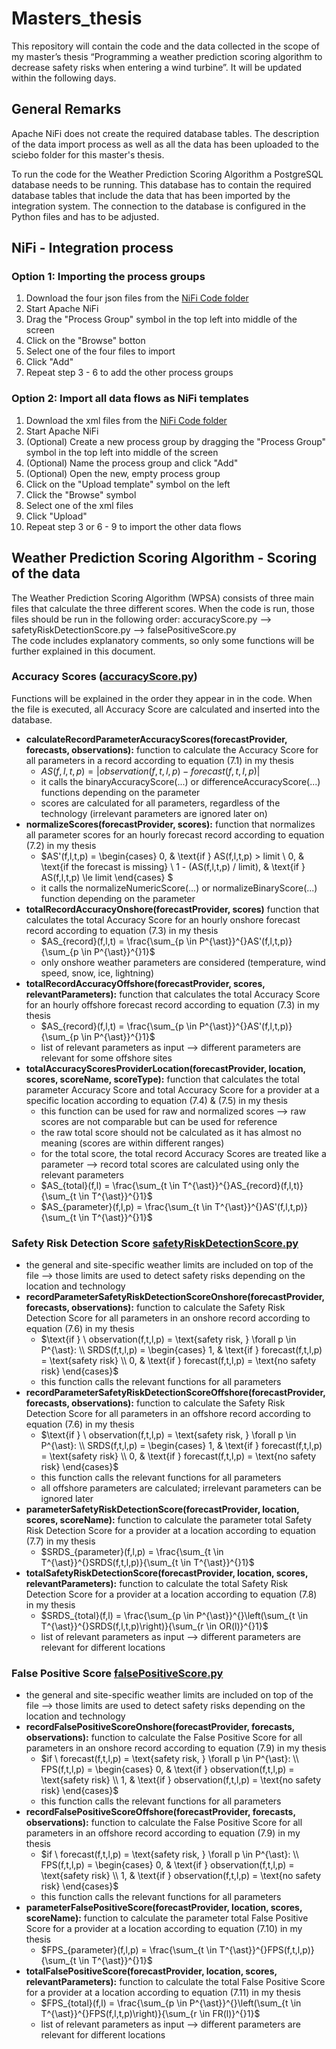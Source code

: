 # Masters_thesis
This repository will contain the code and the data collected in the scope of my master’s thesis “Programming a weather prediction scoring algorithm to decrease safety risks when entering a wind turbine”. It will be updated within the following days.

## General Remarks
Apache NiFi does not create the required database tables.
The description of the data import process as well as all the data has been uploaded to the sciebo folder for this master's thesis. 

To run the code for the Weather Prediction Scoring Algorithm a PostgreSQL database needs to be running. This database has to contain the required database tables that include the data that has been imported by the integration system. The connection to the database is configured in the Python files and has to be adjusted.

## NiFi - Integration process
### Option 1: Importing the process groups
1. Download the four json files from the [NiFi Code folder](https://github.com/julia-albert-3107/Masters_thesis/tree/main/NiFi%20Code)
2. Start Apache NiFi
3. Drag the "Process Group" symbol in the top left into middle of the screen
4. Click on the "Browse" botton
5. Select one of the four files to import
6. Click "Add"
7. Repeat step 3 - 6 to add the other process groups

### Option 2: Import all data flows as NiFi templates
1. Download the xml files from the [NiFi Code folder](https://github.com/julia-albert-3107/Masters_thesis/tree/main/NiFi%20Code)
2. Start Apache NiFi
3. (Optional) Create a new process group by dragging the "Process Group" symbol in the top left into middle of the screen
4. (Optional) Name the process group and click "Add"
5. (Optional) Open the new, empty process group
6. Click on the "Upload template" symbol on the left
7. Click the "Browse" symbol
8. Select one of the xml files
9. Click "Upload"
10. Repeat step 3 or 6 - 9 to import the other data flows

## Weather Prediction Scoring Algorithm - Scoring of the data
The Weather Prediction Scoring Algorithm (WPSA) consists of three main files that calculate the three different scores. When the code is run, those files should be run in the following order: accuracyScore.py --> safetyRiskDetectionScore.py --> falsePositiveScore.py \
The code includes explanatory comments, so only some functions will be further explained in this document.

### Accuracy Scores ([accuracyScore.py](https://github.com/julia-albert-3107/Masters_thesis/blob/main/Weather%20Prediction%20Scoring%20Algorithm/accuracyScore.py))
Functions will be explained in the order they appear in in the code. When the file is executed, all Accuracy Score are calculated and inserted into the database.

- **calculateRecordParameterAccuracyScores(forecastProvider, forecasts, observations):** function to calculate the Accuracy Score for all parameters in a record according to equation (7.1) in my thesis
    - $AS(f,l,t,p) = |observation(f,t,l,p) - forecast(f,t,l,p)|$ 
    - it calls the binaryAccuracyScore(...) or differenceAccuracyScore(...) functions depending on the parameter
    - scores are calculated for all parameters, regardless of the technology (irrelevant parameters are ignored later on)
- **normalizeScores(forecastProvider, scores):** function that normalizes all parameter scores for an hourly forecast record according to equation (7.2) in my thesis
    - $AS'(f,l,t,p) = 
        \begin{cases}
            0, & \text{if } AS(f,l,t,p) > limit  \\
            0, & \text{if the forecast is missing} \\
            1 - (AS(f,l,t,p) / limit), & \text{if } AS(f,l,t,p) \le limit
        \end{cases} $
    - it calls the normalizeNumericScore(...) or normalizeBinaryScore(...) function depending on the parameter
- **totalRecordAccuracyOnshore(forecastProvider, scores)** function that calculates the total Accuracy Score for an hourly onshore forecast record according to equation (7.3) in my thesis
    - $AS_{record}(f,l,t) = \frac{\sum_{p \in P^{\ast}}^{}AS'(f,l,t,p)}{\sum_{p \in P^{\ast}}^{}1}$
    - only onshore weather parameters are considered (temperature, wind speed, snow, ice, lightning)
- **totalRecordAccuracyOffshore(forecastProvider, scores, relevantParameters):** function that calculates the total Accuracy Score for an hourly offshore forecast record according to equation (7.3) in my thesis 
    - $AS_{record}(f,l,t) = \frac{\sum_{p \in P^{\ast}}^{}AS'(f,l,t,p)}{\sum_{p \in P^{\ast}}^{}1}$
    - list of relevant parameters as input --> different parameters are relevant for some offshore sites
- **totalAccuracyScoresProviderLocation(forecastProvider, location, scores, scoreName, scoreType):** function that calculates the total parameter Accuracy Score and total Accuracy Score for a provider at a specific location according to equation (7.4) & (7.5) in my thesis
    - this function can be used for raw and normalized scores --> raw scores are not comparable but can be used for reference
    - the raw total score should not be calculated as it has almost no meaning (scores are within different ranges)
    - for the total score, the total record Accuracy Scores are treated like a parameter --> record total scores are calculated using only the relevant parameters
    - $AS_{total}(f,l) = \frac{\sum_{t \in T^{\ast}}^{}AS_{record}(f,l,t)}{\sum_{t \in T^{\ast}}^{}1}$
    - $AS_{parameter}(f,l,p) = \frac{\sum_{t \in T^{\ast}}^{}AS'(f,l,t,p)}{\sum_{t \in T^{\ast}}^{}1}$ 
    
### Safety Risk Detection Score [safetyRiskDetectionScore.py](https://github.com/julia-albert-3107/Masters_thesis/blob/main/Weather%20Prediction%20Scoring%20Algorithm/safetyRiskRetectionScore.py)
- the general and site-specific weather limits are included on top of the file --> those limits are used to detect safety risks depending on the location and technology
- **recordParameterSafetyRiskDetectionScoreOnshore(forecastProvider, forecasts, observations):** function to calculate the Safety Risk Detection Score for all parameters in an onshore record according to equation (7.6) in my thesis
    - $\text{if } \ observation(f,t,l,p) = \text{safety risk, } \forall p \in P^{\ast}: \\
    SRDS(f,t,l,p) = 
        \begin{cases}
            1, & \text{if } forecast(f,t,l,p) = \text{safety risk}  \\
            0, & \text{if } forecast(f,t,l,p) = \text{no safety risk} 
        \end{cases}$
    - this function calls the relevant functions for all parameters 
- **recordParameterSafetyRiskDetectionScoreOffshore(forecastProvider, forecasts, observations):** function to calculate the Safety Risk Detection Score for all parameters in an offshore record according to equation (7.6) in my thesis
    - $\text{if } \ observation(f,t,l,p) = \text{safety risk, } \forall p \in P^{\ast}: \\
    SRDS(f,t,l,p) = 
        \begin{cases}
            1, & \text{if } forecast(f,t,l,p) = \text{safety risk}  \\
            0, & \text{if } forecast(f,t,l,p) = \text{no safety risk} 
        \end{cases}$
    - this function calls the relevant functions for all parameters 
    - all offshore parameters are calculated; irrelevant parameters can be ignored later
- **parameterSafetyRiskDetectionScore(forecastProvider, location, scores, scoreName):** function to calculate the parameter total Safety Risk Detection Score for a provider at a location according to equation (7.7) in my thesis
    - $SRDS_{parameter}(f,l,p) = \frac{\sum_{t \in T^{\ast}}^{}SRDS(f,t,l,p)}{\sum_{t \in T^{\ast}}^{}1}$
- **totalSafetyRiskDetectionScore(forecastProvider, location, scores, relevantParameters):** function to calculate the total Safety Risk Detection Score for a provider at a location according to equation (7.8) in my thesis
    - $SRDS_{total}(f,l) = \frac{\sum_{p \in P^{\ast}}^{}\left(\sum_{t \in T^{\ast}}^{}SRDS(f,l,t,p)\right)}{\sum_{r \in OR(l)}^{}1}$
    - list of relevant parameters as input --> different parameters are relevant for different locations

### False Positive Score [falsePositiveScore.py](https://github.com/julia-albert-3107/Masters_thesis/blob/main/Weather%20Prediction%20Scoring%20Algorithm/falsePositiveScore.py)
- the general and site-specific weather limits are included on top of the file --> those limits are used to detect safety risks depending on the location and technology
- **recordFalsePositiveScoreOnshore(forecastProvider, forecasts, observations):** function to calculate the False Positive Score for all parameters in an onshore record according to equation (7.9) in my thesis
    - $if \ forecast(f,t,l,p) = \text{safety risk, } \forall p \in P^{\ast}: \\ 
        FPS(f,t,l,p) = 
        \begin{cases}
            0, & \text{if } observation(f,t,l,p) = \text{safety risk} \\
            1, & \text{if } observation(f,t,l,p) = \text{no safety risk}  
        \end{cases}$ 
    - this function calls the relevant functions for all parameters 
- **recordFalsePositiveScoreOffshore(forecastProvider, forecasts, observations):** function to calculate the False Positive Score for all parameters in an offshore record according to equation (7.9) in my thesis
    - $if \ forecast(f,t,l,p) = \text{safety risk, } \forall p \in P^{\ast}: \\ 
        FPS(f,t,l,p) = 
        \begin{cases}
            0, & \text{if } observation(f,t,l,p) = \text{safety risk} \\
            1, & \text{if } observation(f,t,l,p) = \text{no safety risk}  
        \end{cases}$ 
    - this function calls the relevant functions for all parameters 
- **parameterFalsePositiveScore(forecastProvider, location, scores, scoreName):** function to calculate the parameter total False Positive Score for a provider at a location according to equation (7.10) in my thesis
    - $FPS_{parameter}(f,l,p) = \frac{\sum_{t \in T^{\ast}}^{}FPS(f,t,l,p)}{\sum_{t \in T^{\ast}}^{}1}$
- **totalFalsePositiveScore(forecastProvider, location, scores, relevantParameters):** function to calculate the total False Positive Score for a provider at a location according to equation (7.11) in my thesis
    - $FPS_{total}(f,l) = \frac{\sum_{p \in P^{\ast}}^{}\left(\sum_{t \in T^{\ast}}^{}FPS(f,l,t,p)\right)}{\sum_{r \in FR(l)}^{}1}$
    - list of relevant parameters as input --> different parameters are relevant for different locations
